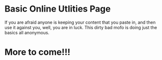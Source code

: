 # Basic Online Utlities Page

If you are afraid anyone is keeping your content that you paste in, and then use it against you, well, you are in luck. This dirty bad mofo is doing just the basics all anonymous.

# More to come!!!